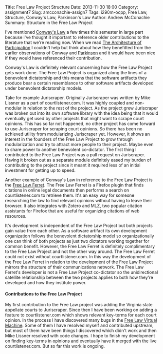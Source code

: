 Title: Free Law Project Structure
Date: 2013-11-30 18:00 
Category: assignment7
Slug: amcconachie-assign7
Tags: i290m-ocpp, Free Law, Structure, Conway's Law, Parkinson's Law
Author: Andrew McConachie
Summary: Structure in the Free Law Project

I've mentioned [Conway's Law](http://www.melconway.com/research/committees.html) a few times this semester in large part because I've thought it important to reference older contributions to the literature that we're reading now.  When we read [The Architecture of Participation](http://mansci.journal.informs.org/content/52/7/1116.abstract) I couldn't help but think about how they benefitted from the earlier observations of Conway and [Parkinson](http://www.princeton.edu/~achaney/tmve/wiki100k/docs/Parkinson_s_law.html) and it would have been nice if they would have referenced their contribution.

Conway's Law is definitely relevant concerning how the Free Law Project gets work done.  The Free Law Project is organized along the lines of a benevolent dictatorship and this means that the software artifacts they produce bear a certain resemblance to other software artifacts developed under benevolent dictatorship models.

Take for example Juriscraper.  Originally Juriscraper was written by Mike Lissner as a part of courtlistener.com.  It was highly coupled and non-modular in relation to the rest of the project.  As the project grew Juriscraper was broken out into its own software library with the idea being that it would eventually get used by other projects that might want to scrape court opinions.  This has so far not happened, no other project has come forward to use Juriscraper for scraping court opinions.  So there has been no achieved utility from modularizing Juriscraper yet.  However, it shows an interest in the founders of the Free Law Project to grow through modularization and try to attract more people to their project.  Maybe even to share power to another benevolent co-dictator.  The first thing I contributed to the Free Law Project was a pull request on Juriscraper.  Having it broken out as a separate module definitely eased my burden of contributing to the project since it meant it required less of an initial investment for getting up to speed.

Another example of Conway's Law in reference to the Free Law Project is the [Free Law Ferret](http://citationstylist.org/2013/08/20/free-law-ferret-document-to-cited-cases-in-a-click/).  The Free Law Ferret is a Firefox plugin that finds citations in online legal documents then performs a search on courtlistener.com to retrieve them.  It's an easy way for someone researching the law to find relevant opinions without having to leave their browser.  It also integrates with Zotero and MLZ, two popular citation assistants for Firefox that are useful for organizing citations of web resources.

It's development is independent of the Free Law Project but both projects gain value from each other.  As a software artifact its own development organization follows the benevolent dictatorship model so organizationally one can think of both projects as just two dictators working together for common benefit.  However, the Free Law Ferret is definitely complimentary to the Free Law Project and not the other way around.  The Free Law Ferret could not exist without courtlistener.com.  In this way the development of the Free Law Ferret in relation to the development of the Free Law Project mirrors the structure of their communications network.  The Free Law Ferret's developer is not a Free Law Project co-dictator so the unidirectional satellite relationship between the two projects applies to both how they're developed and how they institute power.

#### Contributions to the Free Law Project
My first contribution to the Free Law project was adding the Virginia state appellate courts to Juriscraper.  Since then I have been working on adding a feature to courtlistener.com which shows relevant key-terms for each court opinion.  In the process I have discovered many bugs in the [Free Law Virtual Machine](http://freelawproject.org/2013/10/15/free-law-virtual-machine-available-for-academics-and-developers/).  Some of them I have resolved myself and contributed upstream, but most of them have been things I discovered which didn't work and then Mike Lissner resolved with code changes.  I hope to finish my development on finding key-terms in opinions and eventually have it merged with the live courtlistener.com.  But so far this work is ongoing.


















